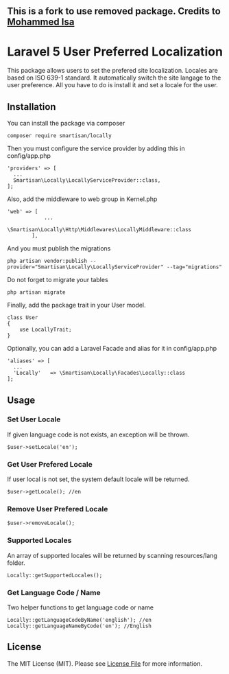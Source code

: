## This is a fork to use removed package. Credits to [Mohammed Isa](https://github.com/mohd-isa)

# Laravel 5 User Preferred Localization
This package allows users to set the prefered site localization. Locales are based on ISO 639-1 standard.
It automatically switch the site langage to the user preference. All you have to do is install it and set a locale for the user.
## Installation
You can install the package via composer
``` 
composer require smartisan/locally
```
Then you must configure the service provider by adding this in config/app.php
```
'providers' => [
  ...
  Smartisan\Locally\LocallyServiceProvider::class,
];
```
Also, add the middleware to web group in Kernel.php
```
'web' => [
            ...
            \Smartisan\Locally\Http\Middlewares\LocallyMiddleware::class
        ],
```
And you must publish the migrations
```
php artisan vendor:publish --provider="Smartisan\Locally\LocallyServiceProvider" --tag="migrations"
```
Do not forget to migrate your tables
```
php artisan migrate
```
Finally, add the package trait in your User model.
```
class User
{
    use LocallyTrait;
}
```
Optionally, you can add a Laravel Facade and alias for it in config/app.php
```
'aliases' => [
  ...
  'Locally'   => \Smartisan\Locally\Facades\Locally::class
];
```
## Usage
### Set User Locale
If given language code is not exists, an exception will be thrown.
```
$user->setLocale('en');
```
### Get User Prefered Locale
If user local is not set, the system default locale will be returned.
```
$user->getLocale(); //en
```
### Remove User Prefered Locale
```
$user->removeLocale();
```
### Supported Locales
An array of supported locales will be returned by scanning resources/lang folder.
```
Locally::getSupportedLocales();
```
### Get Language Code / Name
Two helper functions to get language code or name
```
Locally::getLanguageCodeByName('english'); //en
Locally::getLanguageNameByCode('en'); //English
```
## License
The MIT License (MIT). Please see [License File](https://github.com/mohd-isa/locally/blob/master/LICENSE) for more information.
